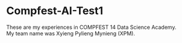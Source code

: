 # Compfest-AI-Test1
These are my experiences in COMPFEST 14 Data Science Academy.<br/>
My team name was Xyieng Pylieng Mynieng (XPM).
